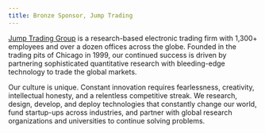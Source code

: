 ```yaml
---
title: Bronze Sponsor, Jump Trading
---
```


[Jump Trading Group](https://www.jumptrading.com/) is a research-based electronic trading firm with 1,300+ employees and over a dozen offices across the globe. Founded in the trading pits of Chicago in 1999, our continued success is driven by partnering sophisticated quantitative research with bleeding-edge technology to trade the global markets.

Our culture is unique. Constant innovation requires fearlessness, creativity, intellectual honesty, and a relentless competitive streak. We research, design, develop, and deploy technologies that constantly change our world, fund startup-ups across industries, and partner with global research organizations and universities to continue solving problems.
